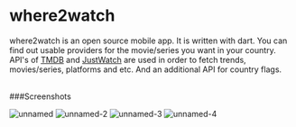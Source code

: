 # where2watch
where2watch is an open source mobile app. It is written with dart. You can find out usable providers for the movie/series you want in your country. API's of [TMDB](https://www.themoviedb.org) and [JustWatch](https://www.justwatch.com) are used in order to fetch trends, movies/series, platforms and etc. And an additional API for country flags.  
<br/>

###Screenshots

![unnamed](https://user-images.githubusercontent.com/57680495/194530476-33532f85-f960-464d-a4de-b3337e7d9730.png)
![unnamed-2](https://user-images.githubusercontent.com/57680495/194530490-a0c413df-382a-47dc-8692-7ebaa80cc9ce.png)
![unnamed-3](https://user-images.githubusercontent.com/57680495/194530499-f7407de1-b9fd-4fab-9178-2797b86acdf8.png)
![unnamed-4](https://user-images.githubusercontent.com/57680495/194530524-808fd9ed-0c3d-458a-8d60-1147b36e9155.png)
